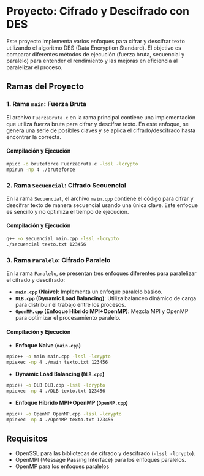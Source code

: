 # Proyecto: Cifrado y Descifrado con DES

Este proyecto implementa varios enfoques para cifrar y descifrar texto utilizando el algoritmo DES (Data Encryption Standard). El objetivo es comparar diferentes métodos de ejecución (fuerza bruta, secuencial y paralelo) para entender el rendimiento y las mejoras en eficiencia al paralelizar el proceso.

## Ramas del Proyecto

### 1. Rama `main`: Fuerza Bruta

El archivo `FuerzaBruta.c` en la rama principal contiene una implementación que utiliza fuerza bruta para cifrar y descifrar texto. En este enfoque, se genera una serie de posibles claves y se aplica el cifrado/descifrado hasta encontrar la correcta.

#### Compilación y Ejecución

```bash
mpicc -o bruteforce FuerzaBruta.c -lssl -lcrypto
mpirun -np 4 ./bruteforce
```

### 2. Rama `Secuencial`: Cifrado Secuencial

En la rama `Secuencial`, el archivo `main.cpp` contiene el código para cifrar y descifrar texto de manera secuencial usando una única clave. Este enfoque es sencillo y no optimiza el tiempo de ejecución.

#### Compilación y Ejecución

```bash
g++ -o secuencial main.cpp -lssl -lcrypto
./secuencial texto.txt 123456
```

### 3. Rama `Paralelo`: Cifrado Paralelo

En la rama `Paralelo`, se presentan tres enfoques diferentes para paralelizar el cifrado y descifrado:

- **`main.cpp` (Naive)**: Implementa un enfoque paralelo básico.
- **`DLB.cpp` (Dynamic Load Balancing)**: Utiliza balanceo dinámico de carga para distribuir el trabajo entre los procesos.
- **`OpenMP.cpp` (Enfoque Híbrido MPI+OpenMP)**: Mezcla MPI y OpenMP para optimizar el procesamiento paralelo.

#### Compilación y Ejecución

- **Enfoque Naive (`main.cpp`)**

```bash
mpic++ -o main main.cpp -lssl -lcrypto
mpiexec -np 4 ./main texto.txt 123456
```

- **Dynamic Load Balancing (`DLB.cpp`)**

```bash
mpic++ -o DLB DLB.cpp -lssl -lcrypto
mpiexec -np 4 ./DLB texto.txt 123456
```

- **Enfoque Híbrido MPI+OpenMP (`OpenMP.cpp`)**

```bash
mpic++ -o OpenMP OpenMP.cpp -lssl -lcrypto
mpiexec -np 4 ./OpenMP texto.txt 123456
```

## Requisitos

- OpenSSL para las bibliotecas de cifrado y descifrado (`-lssl -lcrypto`).
- OpenMPI (Message Passing Interface) para los enfoques paralelos.
- OpenMP para los enfoques paralelos
